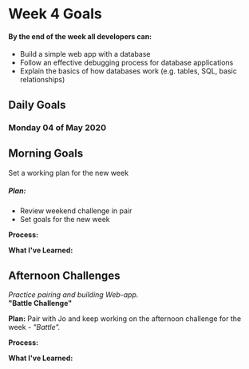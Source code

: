 # Week 4 Goals 

#### By the end of the week all developers can:

- Build a simple web app with a database
- Follow an effective debugging process for database applications
- Explain the basics of how databases work (e.g. tables, SQL, basic relationships)

## Daily Goals 
### Monday 04 of May 2020

## Morning Goals 

Set a working plan for the new week

##### Plan:

- Review weekend challenge in pair
- Set goals for the new week
  
**Process:** 

**What I've Learned:**

## Afternoon Challenges  

*Practice pairing and building Web-app.*  
**"Battle Challenge"**

**Plan:** Pair with Jo and keep working on the afternoon challenge for the week - *"Battle".*

**Process:**

**What I've Learned:**